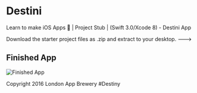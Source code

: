 # Destini
Learn to make iOS Apps 📱 | Project Stub | (Swift 3.0/Xcode 8) - Destini App

Download the starter project files as .zip and extract to your desktop. --->

## Finished App
![Finished App](https://github.com/londonappbrewery/Images/blob/master/Destini.gif)



Copyright 2016 London App Brewery
#Destiny
